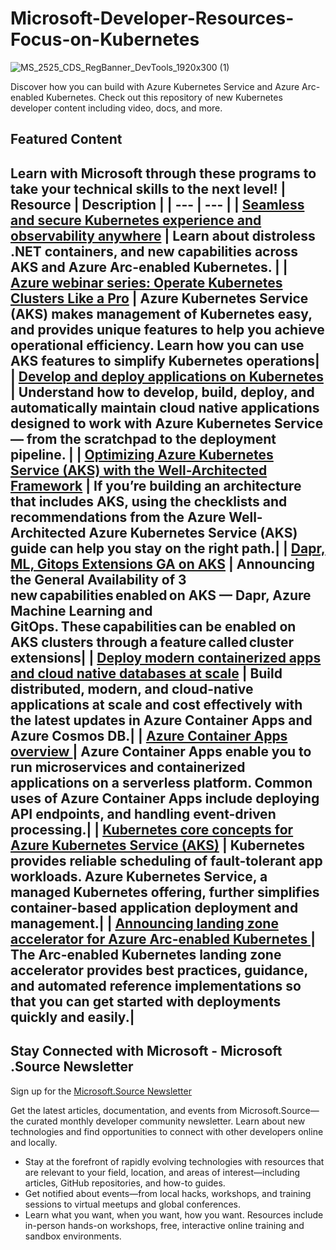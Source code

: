 # Microsoft-Developer-Resources-Focus-on-Kubernetes
![MS_2525_CDS_RegBanner_DevTools_1920x300 (1)](https://user-images.githubusercontent.com/107423518/180083692-13dcdf47-0f75-4aaf-b50e-5d037f611206.jpg)

Discover how you can build with Azure Kubernetes Service and Azure Arc-enabled Kubernetes. Check out this repository of new Kubernetes developer content including video, docs, and more.


## Featured Content
Learn with Microsoft through these programs to take your technical skills to the next level!
| Resource | Description |
| --- | --- | 
| [Seamless and secure Kubernetes experience and observability anywhere](https://aka.ms/devcal_july2023_01) | Learn about distroless .NET containers, and new capabilities across AKS and Azure Arc-enabled Kubernetes. |
| [Azure webinar series: Operate Kubernetes Clusters Like a Pro](https://aka.ms/devcal_july2023_03) | Azure Kubernetes Service (AKS) makes management of Kubernetes easy, and provides unique features to help you achieve operational efficiency. Learn how you can use AKS features to simplify Kubernetes operations|
| [Develop and deploy applications on Kubernetes ](https://aka.ms/devcal_july2023_05) | Understand how to develop, build, deploy, and automatically maintain cloud native applications designed to work with Azure Kubernetes Service — from the scratchpad to the deployment pipeline. |
| [Optimizing Azure Kubernetes Service (AKS) with the Well-Architected Framework](https://aka.ms/devcal_july2023_07) | If you’re building an architecture that includes AKS, using the checklists and recommendations from the Azure Well-Architected Azure Kubernetes Service (AKS) guide can help you stay on the right path.|
| [Dapr, ML, Gitops Extensions GA on AKS](https://aka.ms/devcal_july2023_09) | Announcing the General Availability of 3 new capabilities enabled on AKS — Dapr, Azure Machine Learning and GitOps. These capabilities can be enabled on AKS clusters through a feature called cluster extensions|
| [Deploy modern containerized apps and cloud native databases at scale](https://aka.ms/devcal_july2023_02) | Build distributed, modern, and cloud-native applications at scale and cost effectively with the latest updates in Azure Container Apps and Azure Cosmos DB.|
| [Azure Container Apps overview ](https://aka.ms/devcal_july2023_04) | Azure Container Apps enable you to run microservices and containerized applications on a serverless platform. Common uses of Azure Container Apps include deploying API endpoints, and handling event-driven processing.| 
| [Kubernetes core concepts for Azure Kubernetes Service (AKS)](https://aka.ms/devcal_july2023_06) | Kubernetes provides reliable scheduling of fault-tolerant app workloads. Azure Kubernetes Service, a managed Kubernetes offering, further simplifies container-based application deployment and management.| 
| [Announcing landing zone accelerator for Azure Arc-enabled Kubernetes ](https://aka.ms/devcal_july2023_08) | The Arc-enabled Kubernetes landing zone accelerator provides best practices, guidance, and automated reference implementations so that you can get started with deployments quickly and easily.|
---

## Stay Connected with Microsoft - Microsoft .Source Newsletter
Sign up for the [Microsoft.Source Newsletter](https://azure.microsoft.com/en-us/resources/join-the-azure-developer-community/)

Get the latest articles, documentation, and events from Microsoft.Source—the curated monthly developer community newsletter. Learn about new technologies and find opportunities to connect with other developers online and locally.

- Stay at the forefront of rapidly evolving technologies with resources that are relevant to your field, location, and areas of interest—including articles, GitHub repositories, and how-to guides.
- Get notified about events—from local hacks, workshops, and training sessions to virtual meetups and global conferences.
- Learn what you want, when you want, how you want. Resources include in-person hands-on workshops, free, interactive online training and sandbox environments.


<!--

 Command | Description | New |
| --------------------- | --------------------- | --|
| `git status` | List all *new or modified* files |
| `git diff` | Show file differences that **haven't been** staged |



|             |          Grouping           ||
First Header  | Second Header | Third Header |
 ------------ | :-----------: | -----------: |
Content       |          *Long Cell*        ||
Content       |   **Cell**    |         Cell |


|             |          Grouping           ||
First Header  | Second Header | Third Header |
 ------------ | :-----------: | -----------: |
 [Azure Samples](https://github.com/azure-samples)       |          Microsoft Azure code samples and examples in .NET, Java, Python, Node.js, PHP and Ruby        | Column S|
[Azure Samples](https://github.com/azure-samples)       |          Series of workshops for hands-on experience working with Azure Cosmos DB using the SQL API, JavaScript and .NET Core SDK.          | Column S|
Content       |   **Cell**    |         Cell |

>
